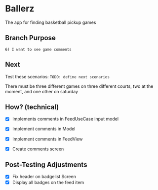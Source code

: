 # Ballerz
The app for finding basketball pickup games


## Branch Purpose
    6) I want to see game comments

## Next 
Test these scenarios:
    `TODO: define next scenarios` 
        

There must be three different games on three different courts, two at the moment, and one other on saturday


## How? (technical)
- [x] Implements comments in FeedUseCase input model
- [x] Implement comments in Model
- [x] Implement comments in FeedView
- [x] Create comments screen 


## Post-Testing Adjustments
- [x] Fix header on badgelist Screen
- [x] Display all badges on the feed item